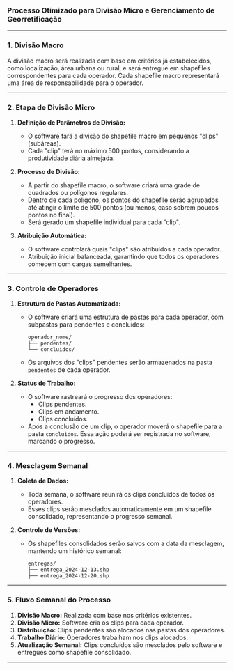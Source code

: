 ### Processo Otimizado para Divisão Micro e Gerenciamento de Georretificação


---

### **1. Divisão Macro**
A divisão macro será realizada com base em critérios já estabelecidos, como localização, área urbana ou rural, e será entregue em shapefiles correspondentes para cada operador. Cada shapefile macro representará uma área de responsabilidade para o operador.

---

### **2. Etapa de Divisão Micro**
1. **Definição de Parâmetros de Divisão:**
   - O software fará a divisão do shapefile macro em pequenos "clips" (subáreas).
   - Cada "clip" terá no máximo 500 pontos, considerando a produtividade diária almejada.

2. **Processo de Divisão:**
   - A partir do shapefile macro, o software criará uma grade de quadrados ou polígonos regulares.
   - Dentro de cada polígono, os pontos do shapefile serão agrupados até atingir o limite de 500 pontos (ou menos, caso sobrem poucos pontos no final).
   - Será gerado um shapefile individual para cada "clip".

3. **Atribuição Automática:**
   - O software controlará quais "clips" são atribuídos a cada operador.
   - Atribuição inicial balanceada, garantindo que todos os operadores comecem com cargas semelhantes.

---

### **3. Controle de Operadores**
1. **Estrutura de Pastas Automatizada:**
   - O software criará uma estrutura de pastas para cada operador, com subpastas para pendentes e concluídos:
     ```
     operador_nome/
     ├── pendentes/
     └── concluidos/
     ```
   - Os arquivos dos "clips" pendentes serão armazenados na pasta `pendentes` de cada operador.

2. **Status de Trabalho:**
   - O software rastreará o progresso dos operadores:
     - Clips pendentes.
     - Clips em andamento.
     - Clips concluídos.
   - Após a conclusão de um clip, o operador moverá o shapefile para a pasta `concluidos`. Essa ação poderá ser registrada no software, marcando o progresso.

---

### **4. Mesclagem Semanal**
1. **Coleta de Dados:**
   - Toda semana, o software reunirá os clips concluídos de todos os operadores.
   - Esses clips serão mesclados automaticamente em um shapefile consolidado, representando o progresso semanal.

2. **Controle de Versões:**
   - Os shapefiles consolidados serão salvos com a data da mesclagem, mantendo um histórico semanal:
     ```
     entregas/
     ├── entrega_2024-12-13.shp
     ├── entrega_2024-12-20.shp
     ```

---

### **5. Fluxo Semanal do Processo**
1. **Divisão Macro:** Realizada com base nos critérios existentes.
2. **Divisão Micro:** Software cria os clips para cada operador.
3. **Distribuição:** Clips pendentes são alocados nas pastas dos operadores.
4. **Trabalho Diário:** Operadores trabalham nos clips alocados.
5. **Atualização Semanal:** Clips concluídos são mesclados pelo software e entregues como shapefile consolidado.

---

